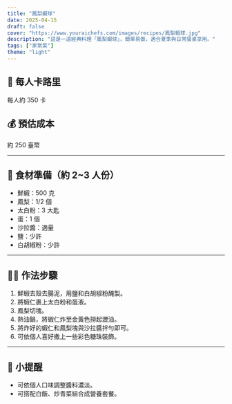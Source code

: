 ```yaml
---
title: "鳳梨蝦球"
date: 2025-04-15
draft: false
cover: "https://www.youraichefs.com/images/recipes/鳳梨蝦球.jpg"
description: "這是一道經典料理「鳳梨蝦球」，簡單易做，適合夏季與日常餐桌享用。"
tags: ["家常菜"]
theme: "light"
---
```


## 🥄 每人卡路里  
每人約 350 卡

## 💰 預估成本  
約 250 臺幣

---

## 🧾 食材準備（約 2~3 人份）

- 鮮蝦：500 克
- 鳳梨：1/2 個
- 太白粉：3 大匙
- 蛋：1 個
- 沙拉醬：適量  
- 鹽：少許  
- 白胡椒粉：少許  

---

## 👩‍🍳 作法步驟

1. 鮮蝦去殼去腸泥，用鹽和白胡椒粉醃製。
2. 將蝦仁裹上太白粉和蛋液。
3. 鳳梨切塊。
4. 熱油鍋，將蝦仁炸至金黃色撈起瀝油。
5. 將炸好的蝦仁和鳳梨塊與沙拉醬拌勻即可。
6. 可依個人喜好撒上一些彩色糖珠裝飾。

---

## 📝 小提醒

- 可依個人口味調整醬料濃淡。
- 可搭配白飯、炒青菜組合成營養套餐。
